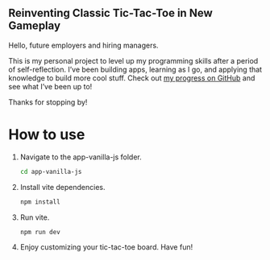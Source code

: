 ## Reinventing Classic Tic-Tac-Toe in New Gameplay

Hello, future employers and hiring managers. 

This is my personal project to level up my programming skills after a period of self-reflection. I’ve been building apps, learning as I go, and applying that knowledge to build more cool stuff. Check out [my progress on GitHub](https://github.com/thureindev/progress) and see what I’ve been up to!

Thanks for stopping by!

# How to use
1. Navigate to the app-vanilla-js folder.
   ```bash
   cd app-vanilla-js
   ```
2. Install vite dependencies.
   ```bash
   npm install
   ```
3. Run vite.
   ```bash
   npm run dev
   ```
4. Enjoy customizing your tic-tac-toe board. Have fun!

